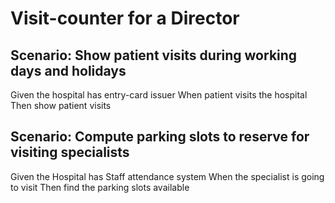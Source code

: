 # Visit-counter for a Director

## Scenario: Show patient visits during working days and holidays

  Given the hospital has entry-card issuer
  When patient visits the hospital
  Then show patient visits

## Scenario: Compute parking slots to reserve for visiting specialists

  Given the Hospital has Staff attendance system
  When the specialist is going to visit
  Then find the parking slots available
